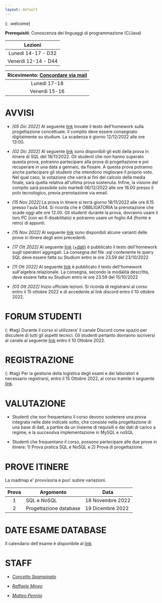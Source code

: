 ```yaml
---
layout: default
---
```

{: .welcome} 


**Prerequisiti**: Conoscenza dei linguaggi di programmazione (C/Java)  

| **Lezioni**     |
| :----------:    |
| Lunedì 14-17  - D32  | 
| Venerdì 12-14 - D44  | 



| **Ricevimento**: [Concordare via mail](#staff)      |
| :----------:   |
| Lunedì 17-18   | 
| Venerdì 15-16  | 


# AVVISI
- *[05 Dic 2022]* Al seguente [link](https://drive.google.com/file/d/1_R46_2HDsmRN_EBWqstUzIdtIe1g1fJd/view?usp=sharing) trovate il testo dell'homework sulla progettazione concettuale. Il compito deve essere consegnato digitalmente su studium. La scadenza è giorno 12/12/2022 alle ore 13:00.
- *[02 Dic 2022]* Al seguente [link](https://drive.google.com/file/d/1Q52Tmdu1wEix__IcpFng0Kj8h4Pl4boD/view?usp=sharing) sono disponibili gli esiti della prova in itinere di SQL del 18/11/2022. Gli studenti che non hanno superato questa prova, potranno partecipare alla prova di progettazione e poi recuperare in una data a gennaio, da fissare. A questa prova potranno anche partecipare gli studenti che intendono migliorare il proprio voto. Nel qual caso, la votazione che varrà ai fini del calcolo della media finale, sarà quella relativa all'ultima prova sostenuta. Infine, la visione del compito sarà possibile solo martedì 06/12/2022 alle ore 16.00 presso il polo tecnologico, previa prenotazione via email.

- *[15 Nov 2022]* La prova in itinere si terrà giorno 18/11/2022 alle ore 8.15 presso l'aula D44. Si ricorda che è OBBLIGATORIA la prenotazione che scade oggi alle ore 12.00. Gli studenti durante la prova, dovranno usare il loro PC (con wi-fi disabilitato) e potranno usare un foglio A4 (fronte e retro) di appunti. 
- *[15 Nov 2022]* Al seguente [link](https://drive.google.com/file/d/1OcjCKK89wueKIqpjP-DhuApPRinrxvK6/view?usp=sharing) sono disponibili alcune varianti delle prove in itinere degli anni precedenti. 

- *[17 Ott 2022]* Al seguente [link](https://drive.google.com/file/d/1ft-fxOpp31ONrp2tC7mzMaXYy0HpkkB7/view?usp=sharing) [(+dati)](https://drive.google.com/file/d/1B3x7M0oJwgYu4Gzf-vE2RZdjXJ87JlXW/view?usp=sharing) è pubblicato il testo dell'homework sugli operatori aggregati. La consegna del file .sql contenente le query SQL deve essere fatta su Studium entro le ore 23.59 del 23/10/2022
- *[11 Ott 2022]* Al seguente [link](https://drive.google.com/file/d/18ktpSfI02fh0agXa_MiZqlxjJWuY0vVO/view?usp=sharing) è pubblicato il testo dell'homework sull'algebra relazionale. La consegna, secondo la modalità descritta, deve essere fatta su Studium entro le ore 23.59 del 15/10/2022
- *[03 Ott 2022]* Inizio ufficiale lezioni. Si ricorda di registrarsi al corso entro il 15 ottobre 2022 e di accedente al link discord entro il 10 ottobre 2022. 

# FORUM STUDENTI
{: #tag}
Durante il corso si utilizzera' il canale Discord come spazio per discutere di tutti gli aspetti tecnici. Gli studenti pertanto dovranno iscriversi al canale al seguente [link](https://discord.gg/wGUg7JkS) entro il 10 Ottobre 2022.

# REGISTRAZIONE
{: #tag}
Per la gestione della logistica degli esami e dei laboratori è necessario registrarsi, entro il 15 Ottobre 2022, al corso tramite il seguente  [link](https://forms.gle/fchUuCLj5oRhawYk7).

# VALUTAZIONE

- Studenti che non frequentano il corso devono sostenere una prova integrata nelle date indicate sotto, che consiste nella progettazione di una base di dati, a partire da un insieme di requisiti e dai dati di carico a regime, e la successiva implementazione in MySQL e noSQL

- Studenti che frequentano il corso, possono partecipare alle due prove in itinere: 1) Prova pratica SQL e NoSQL e 2) Prova di progettazione.


# PROVE ITINERE 
La roadmap e' provvisoria e puo' subire variazioni.

| Prova    | Argomento          | Data    |
| :-------:| ------------------ | ---------------|
| 1     | SQL e NoSQL         | 18 Novembre 2022  |
| 2     | Progettazione database       | 19 Dicembre 2022   |

# DATE ESAME DATABASE
Il calendario dell'esame è disponibile al [link](https://www.dieei.unict.it/sites/default/files/files/CalendarioEsami_L8INF_2022-2023_delibera.pdf)


# STAFF

- *[Concetto Spampinato](mailto:cspampin@dieei.unict.it)*

- *[Raffaele Mineo](mailto:raffaele.mineo@unicampus.it)*

- *[Matteo Pennisi](mailto:matteo.pennisi@unicampus.it)*


[404]: /web-programming-course/fallback
